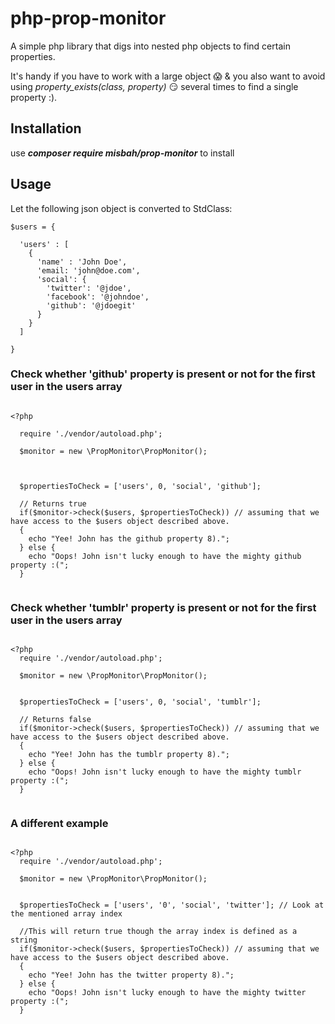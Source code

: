 # php-prop-monitor
A simple php library that digs into nested php objects to find certain properties.

It's handy if you have to work with a large object :scream: & you also want to avoid using _property_exists(class, property)_ :smirk: several times to find a single property :).   

## Installation

use _**composer require misbah/prop-monitor**_ to install

## Usage

Let the following json object is converted to StdClass:

```
$users = {
  
  'users' : [
    {
      'name' : 'John Doe',
      'email: 'john@doe.com',
      'social': {
        'twitter': '@jdoe',
        'facebook': '@johndoe',
        'github': '@jdoegit'
      }
    }
  ] 

}

```

### Check whether 'github' property is present or not for the first user in the users array

```

<?php
  
  require './vendor/autoload.php';

  $monitor = new \PropMonitor\PropMonitor();
  
  
  
  $propertiesToCheck = ['users', 0, 'social', 'github'];
  
  // Returns true
  if($monitor->check($users, $propertiesToCheck)) // assuming that we have access to the $users object described above.
  {
    echo "Yee! John has the github property 8).";
  } else {
    echo "Oops! John isn't lucky enough to have the mighty github property :(";
  }
  
```

### Check whether 'tumblr' property is present or not for the first user in the users array

```

<?php
  require './vendor/autoload.php';

  $monitor = new \PropMonitor\PropMonitor();
  
  
  $propertiesToCheck = ['users', 0, 'social', 'tumblr'];
  
  // Returns false 
  if($monitor->check($users, $propertiesToCheck)) // assuming that we have access to the $users object described above.
  {
    echo "Yee! John has the tumblr property 8).";
  } else {
    echo "Oops! John isn't lucky enough to have the mighty tumblr property :(";
  }
  
```

### A different example

```

<?php
  require './vendor/autoload.php';

  $monitor = new \PropMonitor\PropMonitor();
  
  
  $propertiesToCheck = ['users', '0', 'social', 'twitter']; // Look at the mentioned array index
  
  //This will return true though the array index is defined as a string
  if($monitor->check($users, $propertiesToCheck)) // assuming that we have access to the $users object described above.
  {
    echo "Yee! John has the twitter property 8).";
  } else {
    echo "Oops! John isn't lucky enough to have the mighty twitter property :(";
  }
    
```

